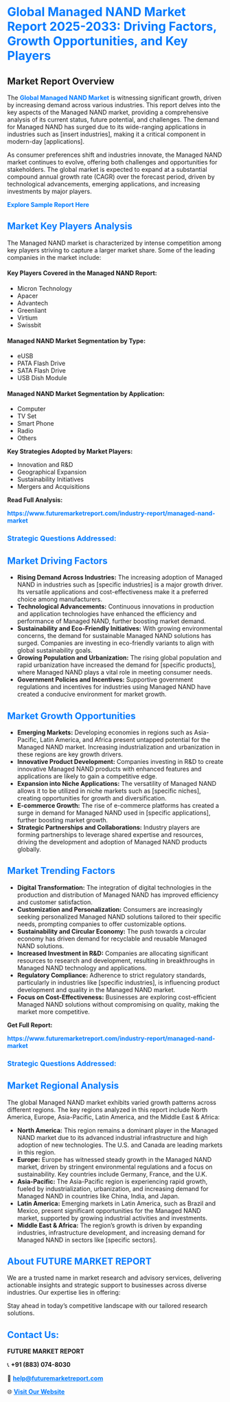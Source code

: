 <h1 style="color: #007BFF;">Global Managed NAND Market Report 2025-2033: Driving Factors, Growth Opportunities, and Key Players</h1>

<section id="overview">
<h2>Market Report Overview</h2>
<p>The <a href="https://www.futuremarketreport.com/industry-report/managed-nand-market" style="color: #007BFF; text-decoration: none;"><strong>Global Managed NAND Market</strong></a> is witnessing significant growth, driven by increasing demand across various industries. This report delves into the key aspects of the Managed NAND market, providing a comprehensive analysis of its current status, future potential, and challenges. The demand for Managed NAND has surged due to its wide-ranging applications in industries such as [insert industries], making it a critical component in modern-day [applications].</p>
<p>As consumer preferences shift and industries innovate, the Managed NAND market continues to evolve, offering both challenges and opportunities for stakeholders. The global market is expected to expand at a substantial compound annual growth rate (CAGR) over the forecast period, driven by technological advancements, emerging applications, and increasing investments by major players.</p>
</section>

<section id="overview">
<p><a href="https://www.futuremarketreport.com/request-sample/reportId=115852" style="color: #007BFF; text-decoration: none;"><strong>Explore Sample Report Here</strong></a></p>
</section>

<section id="key-players">
<h2 style="color: #007BFF;">Market Key Players Analysis</h2>
<p>The Managed NAND market is characterized by intense competition among key players striving to capture a larger market share. Some of the leading companies in the market include:</p>
<h4>Key Players Covered in the Managed NAND Report:</h4>
<ul><li>Micron Technology</li><li>Apacer</li><li>Advantech</li><li>Greenliant</li><li>Virtium</li><li>Swissbit</li></ul>
<h4>Managed NAND Market Segmentation by Type:</h4>
<ul><li>eUSB</li><li>PATA Flash Drive</li><li>SATA Flash Drive</li><li>USB Dish Module</li></ul>

<h4>Managed NAND Market Segmentation by Application:</h4>
<ul><li>Computer</li><li>TV Set</li><li>Smart Phone</li><li>Radio</li><li>Others</li></ul>
<p><strong>Key Strategies Adopted by Market Players:</strong></p>
<ul>
<li>Innovation and R&D</li>
<li>Geographical Expansion</li>
<li>Sustainability Initiatives</li>
<li>Mergers and Acquisitions</li>
</ul>
</section>

<section>
<p><strong>Read Full Analysis: </strong></p><a href="https://www.futuremarketreport.com/industry-report/managed-nand-market" style="color: #007BFF; text-decoration: none;"><strong>https://www.futuremarketreport.com/industry-report/managed-nand-market</strong></a>
<h3 style="color: #007BFF;">Strategic Questions Addressed:</h3>
</section>

<section id="driving-factors">
<h2 style="color: #007BFF;">Market Driving Factors</h2>
<ul>
<li><strong>Rising Demand Across Industries:</strong> The increasing adoption of Managed NAND in industries such as [specific industries] is a major growth driver. Its versatile applications and cost-effectiveness make it a preferred choice among manufacturers.</li>
<li><strong>Technological Advancements:</strong> Continuous innovations in production and application technologies have enhanced the efficiency and performance of Managed NAND, further boosting market demand.</li>
<li><strong>Sustainability and Eco-Friendly Initiatives:</strong> With growing environmental concerns, the demand for sustainable Managed NAND solutions has surged. Companies are investing in eco-friendly variants to align with global sustainability goals.</li>
<li><strong>Growing Population and Urbanization:</strong> The rising global population and rapid urbanization have increased the demand for [specific products], where Managed NAND plays a vital role in meeting consumer needs.</li>
<li><strong>Government Policies and Incentives:</strong> Supportive government regulations and incentives for industries using Managed NAND have created a conducive environment for market growth.</li>
</ul>
</section>

<section id="growth-opportunities">
<h2 style="color: #007BFF;">Market Growth Opportunities</h2>
<ul>
<li><strong>Emerging Markets:</strong> Developing economies in regions such as Asia-Pacific, Latin America, and Africa present untapped potential for the Managed NAND market. Increasing industrialization and urbanization in these regions are key growth drivers.</li>
<li><strong>Innovative Product Development:</strong> Companies investing in R&D to create innovative Managed NAND products with enhanced features and applications are likely to gain a competitive edge.</li>
<li><strong>Expansion into Niche Applications:</strong> The versatility of Managed NAND allows it to be utilized in niche markets such as [specific niches], creating opportunities for growth and diversification.</li>
<li><strong>E-commerce Growth:</strong> The rise of e-commerce platforms has created a surge in demand for Managed NAND used in [specific applications], further boosting market growth.</li>
<li><strong>Strategic Partnerships and Collaborations:</strong> Industry players are forming partnerships to leverage shared expertise and resources, driving the development and adoption of Managed NAND products globally.</li>
</ul>
</section>

<section id="trending-factors">
<h2 style="color: #007BFF;">Market Trending Factors</h2>
<ul>
<li><strong>Digital Transformation:</strong> The integration of digital technologies in the production and distribution of Managed NAND has improved efficiency and customer satisfaction.</li>
<li><strong>Customization and Personalization:</strong> Consumers are increasingly seeking personalized Managed NAND solutions tailored to their specific needs, prompting companies to offer customizable options.</li>
<li><strong>Sustainability and Circular Economy:</strong> The push towards a circular economy has driven demand for recyclable and reusable Managed NAND solutions.</li>
<li><strong>Increased Investment in R&D:</strong> Companies are allocating significant resources to research and development, resulting in breakthroughs in Managed NAND technology and applications.</li>
<li><strong>Regulatory Compliance:</strong> Adherence to strict regulatory standards, particularly in industries like [specific industries], is influencing product development and quality in the Managed NAND market.</li>
<li><strong>Focus on Cost-Effectiveness:</strong> Businesses are exploring cost-efficient Managed NAND solutions without compromising on quality, making the market more competitive.</li>
</ul>
</section>

<section>
<p><strong>Get Full Report: </strong></p><a href="https://www.futuremarketreport.com/industry-report/managed-nand-market" style="color: #007BFF; text-decoration: none;"><strong>https://www.futuremarketreport.com/industry-report/managed-nand-market</strong></a>
<h3 style="color: #007BFF;">Strategic Questions Addressed:</h3>
</section>


<section id="regional-analysis">
<h2 style="color: #007BFF;">Market Regional Analysis</h2>
<p>The global Managed NAND market exhibits varied growth patterns across different regions. The key regions analyzed in this report include North America, Europe, Asia-Pacific, Latin America, and the Middle East & Africa:</p>
<ul>
<li><strong>North America:</strong> This region remains a dominant player in the Managed NAND market due to its advanced industrial infrastructure and high adoption of new technologies. The U.S. and Canada are leading markets in this region.</li>
<li><strong>Europe:</strong> Europe has witnessed steady growth in the Managed NAND market, driven by stringent environmental regulations and a focus on sustainability. Key countries include Germany, France, and the U.K.</li>
<li><strong>Asia-Pacific:</strong> The Asia-Pacific region is experiencing rapid growth, fueled by industrialization, urbanization, and increasing demand for Managed NAND in countries like China, India, and Japan.</li>
<li><strong>Latin America:</strong> Emerging markets in Latin America, such as Brazil and Mexico, present significant opportunities for the Managed NAND market, supported by growing industrial activities and investments.</li>
<li><strong>Middle East & Africa:</strong> The region’s growth is driven by expanding industries, infrastructure development, and increasing demand for Managed NAND in sectors like [specific sectors].</li>
</ul>
</section>

<footer>
<h2 style="color: #007BFF;">About FUTURE MARKET REPORT</h2>
<p>We are a trusted name in market research and advisory services, delivering actionable insights and strategic support to businesses across diverse industries. Our expertise lies in offering:</p>

<p>Stay ahead in today’s competitive landscape with our tailored research solutions.</p>

<h2 style="color: #007BFF;">Contact Us:</h2>
<p><strong>FUTURE MARKET REPORT</strong></p>
<p>📞 <strong>+91 (883) 074-8030</strong></p>
<p>📧 <strong><a href="mailto:help@futuremarketreport.com" style="color: #007BFF;">help@futuremarketreport.com</a></strong></p>
<p>🌐 <strong><a href="https://www.futuremarketreport.com/" style="color: #007BFF;">Visit Our Website</a></strong></p>
</footer>